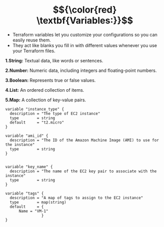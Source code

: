 # $${\color{red} \textbf{Variables:}}$$



- Terraform variables let you customize your configurations so you can easily reuse them.
- They act like blanks you fill in with different values whenever you use your Terraform files.
  


**1.String:** Textual data, like words or sentences.

**2.Number:** Numeric data, including integers and floating-point numbers.

**3.Boolean:** Represents true or false values.

**4.List:** An ordered collection of items.

**5.Map:** A collection of key-value pairs.



````hcl
variable "instance_type" {
  description = "The type of EC2 instance"
  type        = string
  default     = "t2.micro"
}

variable "ami_id" {
  description = "The ID of the Amazon Machine Image (AMI) to use for the instance"
  type        = string
}


variable "key_name" {
  description = "The name of the EC2 key pair to associate with the instance"
  type        = string
}

variable "tags" {
  description = "A map of tags to assign to the EC2 instance"
  type        = map(string)
  default     = {
      Name = "VM-1"
                }
}
````
